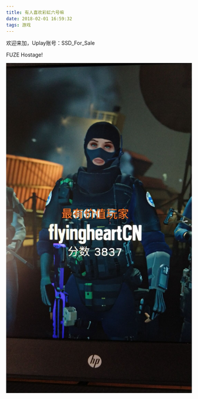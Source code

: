```yaml
---
title: 有人喜欢彩虹六号嘛
date: 2018-02-01 16:59:32
tags: 游戏
---
```

欢迎来加，Uplay账号：SSD_For_Sale

FUZE Hostage!
<!-- more -->
![电车MVP](/assets/电车MVP.jpg)